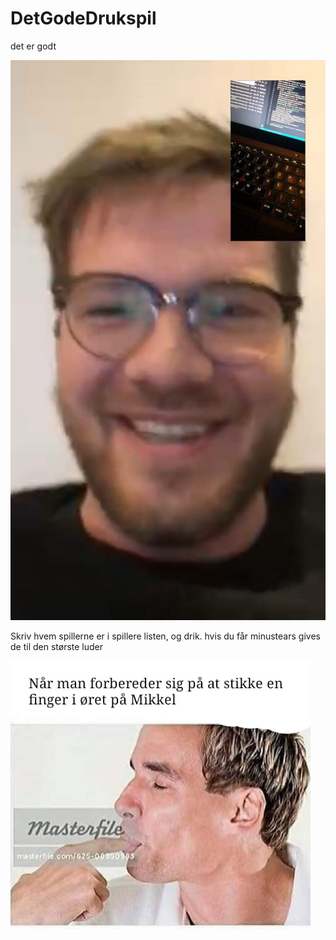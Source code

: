 # DetGodeDrukspil
det er godt

![Screenshot](benjamin.jpg)

Skriv hvem spillerne er i spillere listen, og drik.
hvis du får minustears gives de til den største luder

![Screenshot](48988591_1944844828964328_7730941330368495616_n.jpg)
